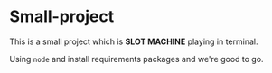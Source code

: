 # Small-project

This is a small project which is **SLOT MACHINE** playing in terminal. 

Using `node` and install requirements packages and we're good to go.
